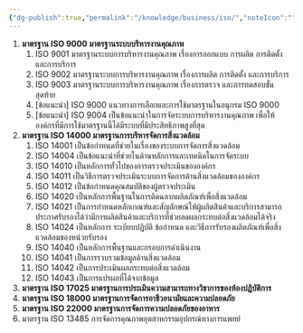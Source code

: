 ```yaml
---
{"dg-publish":true,"permalink":"/knowledge/business/iso/","noteIcon":""}
---
```


1. **มาตรฐาน** **ISO 9000 มาตรฐานระบบบริหารงานคุณภาพ**
	1. ISO 9001 มาตรฐานระบบการบริหารงานคุณภาพ เรื่องการออกแบบ การผลิต การติดตั้ง และการบริการ
	2. ISO 9002 มาตรฐานระบบการบริหารงานคุณภาพ เรื่องการผลิต การติดตั้ง และการบริการ
	3. ISO 9003 มาตรฐานระบบการบริหารงานคุณภาพ เรื่องการตรวจ และการทดสอบขั้นสุดท้าย
	4. [ข้อแนะนำ] ISO 9000 แนวทางการเลือกและการใช้มาตรฐานในอนุกรม ISO 9000
	5. [ข้อแนะนำ] ISO 9004 เป็นข้อแนะนำในการจัดระบบการบริหารงานคุณภาพ เพื่อให้องค์กรที่มีการใช้มาตรฐานนี้ได้มีระบบที่มีประสิทธิภาพสูงที่สุด
2. **มาตรฐาน** **ISO 14000 มาตรฐานการบริหารจัดการสิ่งแวดล้อม**
	1. ISO 14001 เป็นข้อกำหนดที่ช่วยในเรื่องของระบบการจัดการสิ่งแวดล้อม
	2. ISO 14004 เป็นข้อแนะนำที่ช่วยในด้านหลักการและเทคนิคในการจัดระบบ
	3. ISO 14010 เป็นหลักการทั่วไปของการตรวจประเมินขององค์กร
	4. ISO 14011 เป็นวิธีการตรวจประเมินระบบการจัดการด้านสิ่งแวดล้อมขององค์กร
	5. ISO 14012 เป็นข้อกำหนดคุณสมบัติของผู้ตรวจประเมิน
	6. ISO 14020 เป็นหลักการพื้นฐานในการติดฉลากผลิตภัณฑ์เพื่อสิ่งแวดล้อม
	7. ISO 14021 เป็นการกำหนดหลักเกณฑ์และสัญลักษณ์ให้ผู้ผลิตสินค้าและบริการสามารถประกาศรับรองได้ว่ามีการผลิตสินค้าและบริการที่ช่วยลดผลกระทบต่อสิ่งแวดล้อมได้จริง
	8. ISO 14024 เป็นหลักการ ระเบียบปฏิบัติ ข้อกำหนด และวิธีการรับรองผลิตภัณฑ์เพื่อสิ่งแวดล้อมของหน่วยรับรอง
	9. ISO 14040 เป็นหลักการพื้นฐานและกรอบการดำเนินงาน
	10. ISO 14041 เป็นการรวบรวมข้อมูลด้านสิ่งแวดล้อม
	11. ISO 14042 เป็นการประเมินผลกระทบต่อสิ่งแวดล้อม
	12. ISO 14043 เป็นการแปรผลที่ได้จากข้อมูล
3. **มาตรฐาน** **ISO 17025 มาตรฐานการประเมินความสามารถทางวิชาการของห้องปฏิบัติการ**
4. **มาตรฐาน** **ISO 18000 มาตรฐานการจัดการอาชีวอนามัยและความปลอดภัย**
5. **มาตรฐาน** **ISO 22000 มาตรฐานการจัดการความปลอดภัยของอาหาร**
6. มาตรฐาน ISO 13485 การจัดการคุณภาพอุตสาหกรรมอุปกรณ์ทางการแพทย์